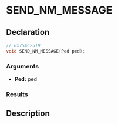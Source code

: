 # SEND_NM_MESSAGE

## Declaration
```cpp
// 0x75AC2519
void SEND_NM_MESSAGE(Ped ped);
```

### Arguments
- **Ped:** ped

### Results

## Description
